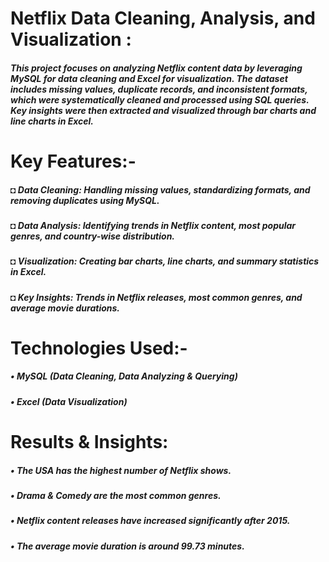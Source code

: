 # Netflix Data Cleaning, Analysis, and Visualization :
##### This project focuses on analyzing Netflix content data by leveraging MySQL for data cleaning and Excel for visualization. The dataset includes missing values, duplicate records, and inconsistent formats, which were systematically cleaned and processed using SQL queries. Key insights were then extracted and visualized through bar charts and line charts in Excel.

# Key Features:-
##### ◘ Data Cleaning: Handling missing values, standardizing formats, and removing duplicates using MySQL.
##### ◘ Data Analysis: Identifying trends in Netflix content, most popular genres, and country-wise distribution.
##### ◘ Visualization: Creating bar charts, line charts, and summary statistics in Excel.
##### ◘ Key Insights: Trends in Netflix releases, most common genres, and average movie durations.

# Technologies Used:-
##### • MySQL (Data Cleaning, Data Analyzing & Querying)
##### • Excel (Data Visualization)

# Results & Insights:
##### • The USA has the highest number of Netflix shows.
##### • Drama & Comedy are the most common genres.
##### • Netflix content releases have increased significantly after 2015.
##### • The average movie duration is around 99.73 minutes.
